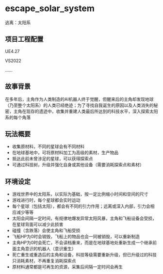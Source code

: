 # escape_solar_system
逃离：太阳系

## 项目工程配置
UE4.27

VS2022

……

## 故事背景
在多年后，主角作为人类制造的AI机器人终于觉醒，但醒来后的主角却发现地球（乃至整个太阳系）的人类已经绝迹；为了寻找自我诞生的原因以及人类消失的秘密，主角在现存的遗迹中，收集并重建人类最后所达到的科技水平，深入探索太阳系的每个角落

## 玩法概要
- 收集原材料，不同的星球会有不同材料
- 在地球基地中，可将原材料加工为高级的素材，生产物品
- 抵达此前未曾涉足的星球，可以获得探索点
- 可通过科技树，升级并强化自身或其他设备（需要消耗探索点和素材）

## 环境设定
- 游戏世界中的太阳系，以实际为基础，按一定比例缩小时间和空间的尺寸
- 游戏进行时，每个星球都会实时运动
- 每个星球（包括太阳），都会有不同的引力作用；远离或深入内部，引力会相应减少等等
- 太阳会间隔一定时间，有规律地爆发异常太阳风暴，主角和飞船设备会受损，在星球背面可以减少此损害
- 碰撞（含跌落）会使主角和飞船受损
- 飞船HP为0时会销毁，飞船上的物品也会一同被销毁，可以重新制造
- 主角HP为0时会死亡，不会读档重来，而是在地球基地处重新生成一个继承前面主角意识的机器人（意识重生）
- 死亡重生或重造后的主角和设备，科技等级需要重新升级，但已升级过的科技只消耗素材，不再重复消耗探索点
- 原材料通常都是可再生的资源，采集后间隔一定时间会再生

